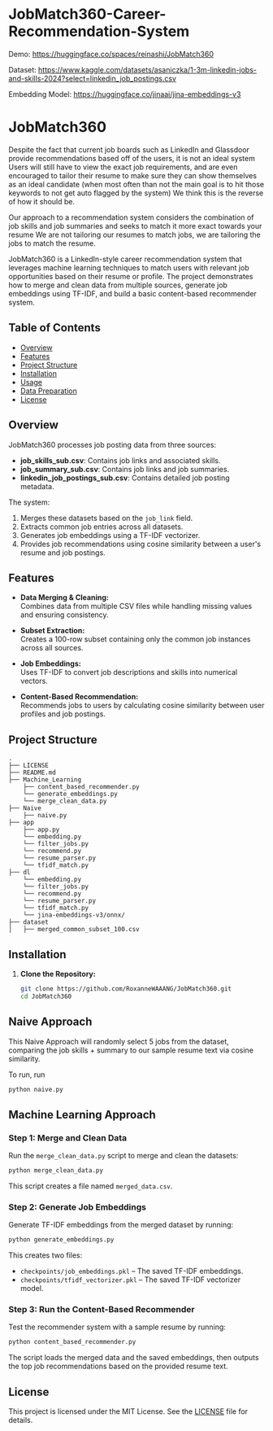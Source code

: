 # JobMatch360-Career-Recommendation-System

Demo: https://huggingface.co/spaces/reinashi/JobMatch360

Dataset: https://www.kaggle.com/datasets/asaniczka/1-3m-linkedin-jobs-and-skills-2024?select=linkedin_job_postings.csv

Embedding Model: https://huggingface.co/jinaai/jina-embeddings-v3

# JobMatch360

Despite the fact that current job boards such as LinkedIn and Glassdoor provide recommendations based off of the users, it is not an ideal system
Users will still have to view the exact job requirements, and are even encouraged to tailor their resume to make sure they can show themselves as an ideal candidate (when most often than not the main goal is to hit those keywords to not get auto flagged by the system)
We think this is the reverse of how it should be.

Our approach to a recommendation system considers the combination of job skills and job summaries and seeks to match it more exact towards your resume
We are not tailoring our resumes to match jobs, we are tailoring the jobs to match the resume.

JobMatch360 is a LinkedIn-style career recommendation system that leverages machine learning techniques to match users with relevant job opportunities based on their resume or profile. The project demonstrates how to merge and clean data from multiple sources, generate job embeddings using TF-IDF, and build a basic content-based recommender system.

## Table of Contents

- [Overview](#overview)
- [Features](#features)
- [Project Structure](#project-structure)
- [Installation](#installation)
- [Usage](#usage)
- [Data Preparation](#data-preparation)
- [License](#license)

## Overview

JobMatch360 processes job posting data from three sources:
- **job_skills_sub.csv**: Contains job links and associated skills.
- **job_summary_sub.csv**: Contains job links and job summaries.
- **linkedin_job_postings_sub.csv**: Contains detailed job posting metadata.

The system:
1. Merges these datasets based on the `job_link` field.
2. Extracts common job entries across all datasets.
3. Generates job embeddings using a TF-IDF vectorizer.
4. Provides job recommendations using cosine similarity between a user's resume and job postings.

## Features

- **Data Merging & Cleaning:**  
  Combines data from multiple CSV files while handling missing values and ensuring consistency.

- **Subset Extraction:**  
  Creates a 100-row subset containing only the common job instances across all sources.

- **Job Embeddings:**  
  Uses TF-IDF to convert job descriptions and skills into numerical vectors.

- **Content-Based Recommendation:**  
  Recommends jobs to users by calculating cosine similarity between user profiles and job postings.

## Project Structure

```
.
├── LICENSE
├── README.md
├── Machine_Learning
    ├── content_based_recommender.py
    └── generate_embeddings.py
    └── merge_clean_data.py
├── Naive
    ├── naive.py
├── app
    ├── app.py
    └── embedding.py
    └── filter_jobs.py
    └── recommend.py
    └── resume_parser.py
    └── tfidf_match.py
├── dl
    └── embedding.py
    └── filter_jobs.py
    └── recommend.py
    └── resume_parser.py
    └── tfidf_match.py
    └── jina-embeddings-v3/onnx/
├── dataset
│   ├── merged_common_subset_100.csv
```

## Installation

1. **Clone the Repository:**

   ```bash
   git clone https://github.com/RoxanneWAAANG/JobMatch360.git
   cd JobMatch360
   ```
## Naive Approach

This Naive Approach will randomly select 5 jobs from the dataset, comparing the job skills + summary to our sample resume text via cosine similarity.

To run, run 
```bash
python naive.py
```

## Machine Learning Approach

### Step 1: Merge and Clean Data

Run the `merge_clean_data.py` script to merge and clean the datasets:

```bash
python merge_clean_data.py
```

This script creates a file named `merged_data.csv`.

### Step 2: Generate Job Embeddings

Generate TF-IDF embeddings from the merged dataset by running:

```bash
python generate_embeddings.py
```

This creates two files:
- `checkpoints/job_embeddings.pkl` – The saved TF-IDF embeddings.
- `checkpoints/tfidf_vectorizer.pkl` – The saved TF-IDF vectorizer model.

### Step 3: Run the Content-Based Recommender

Test the recommender system with a sample resume by running:

```bash
python content_based_recommender.py
```

The script loads the merged data and the saved embeddings, then outputs the top job recommendations based on the provided resume text.


## License

This project is licensed under the MIT License. See the [LICENSE](LICENSE) file for details.



